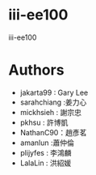 ﻿# iii-ee100
iii-ee100


# Authors

* jakarta99 : Gary Lee
* sarahchiang :姜力心
* mickhsieh : 謝宗忠
* pkhsu : 許博凱
* NathanC90：趙彥茗
* amanlun :蕭仲倫
* plijyfes : 李鴻麟
* LalaLin : 洪紹媛


